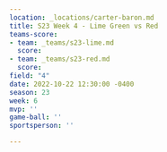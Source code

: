 ```yaml
---
location: _locations/carter-baron.md
title: S23 Week 4 - Lime Green vs Red
teams-score:
- team: _teams/s23-lime.md
  score: 
- team: _teams/s23-red.md
  score: 
field: "4"
date: 2022-10-22 12:30:00 -0400
season: 23
week: 6
mvp: ''
game-ball: ''
sportsperson: ''

---
```

